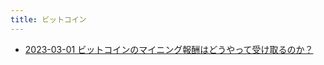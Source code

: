 ```yaml
---
title: ビットコイン
---
```



- [2023-03-01 ビットコインのマイニング報酬はどうやって受け取るのか？](./../../../d/2023/03/01/ビットコインのマイニング報酬はどうやって受け取るのか？.md)




